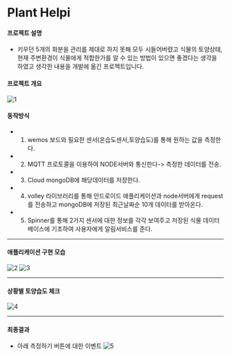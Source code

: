 
# Plant Helpi

#### 프로젝트 설명
- 키우던 5개의 화분을 관리를 제대로 하지 못해 모두 시들어버렸고 식물의 토양상태, 현재 주변환경이 식물에게 적합한가를 알 수 있는 방법이 있으면 좋겠다는 생각을 하였고 
  생각한 내용을 개발에 옮긴 프로젝트입니다.
  
#### 프로젝트 개요
  ![1](https://user-images.githubusercontent.com/66250847/98648197-4aed1b00-2379-11eb-99a4-dbb905e68f2e.png)
  
#### 동작방식

- 1. wemos 보드와 필요한 센서(온습도센서,토양습도)를 통해 원하는 값을 측정한다.
- 2. MQTT 프로토콜을 이용하여 NODE서버와 통신한다-> 측정한 데이터를 전송.
- 3. Cloud mongoDB에 해당데이터를 저장한다.
- 4. volley 라이브러리를 통해 안드로이드 애플리케이션과 node서버에게 request를 전송하고 mongoDB에 저장된 최근날짜순 10개 데이터를 받아온다.
- 5. Spinner를 통해 2가지 센서에 대한 정보를 각각 보여주고 저장된 식물 데이터베이스에 기초하여 사용자에게 알림서비스를 준다.

--------------------------------------------------------------------------------------------------------------------------------------------

#### 애플리케이션 구현 모습

 ![2](https://user-images.githubusercontent.com/66250847/98647847-d31ef080-2378-11eb-8d66-1be1e8c159ab.png)
 ![3](https://user-images.githubusercontent.com/66250847/98647867-dd40ef00-2378-11eb-82aa-bdf99ab1ceb2.png)
 
 -------------------------------------------------------------------------------------------------------------------------------------------
 #### 상황별 토양습도 체크
 ![4](https://user-images.githubusercontent.com/66250847/98647891-e5992a00-2378-11eb-9848-c08bd4d33103.png)
 
 -------------------------------------------------------------------------------------------------------------------------------------------
 
 #### 최종결과
 
 - 아래 측정하기 버튼에 대한 이벤트
 ![5](https://user-images.githubusercontent.com/66250847/98647927-edf16500-2378-11eb-8e42-c5be030a8d10.png)
 
  
  

  
  
  
